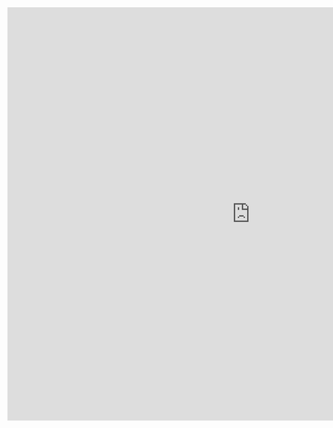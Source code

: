 


<iframe src="https://h5p.org/h5p/embed/401507" width="1090" height="930" frameborder="0" allowfullscreen="allowfullscreen"></iframe><script src="https://h5p.org/sites/all/modules/h5p/library/js/h5p-resizer.js" charset="UTF-8"></script>
